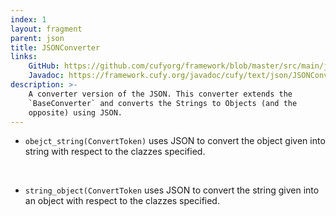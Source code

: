 ```yaml
---
index: 1
layout: fragment
parent: json
title: JSONConverter
links:
    GitHub: https://github.com/cufyorg/framework/blob/master/src/main/java/cufy/text/json/JSONConverter.java
    Javadoc: https://framework.cufy.org/javadoc/cufy/text/json/JSONConverter.html
description: >-
    A converter version of the JSON. This converter extends the
    `BaseConverter` and converts the Strings to Objects (and the
    opposite) using JSON.
---
```


- `obejct_string(ConvertToken)` uses JSON to convert the object given
into string with respect to the clazzes specified.
<br>

- `string_object(ConvertToken` uses JSON to convert the string given
into an object with respect to the clazzes specified.